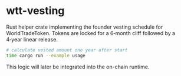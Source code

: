 # wtt-vesting

Rust helper crate implementing the founder vesting schedule for WorldTradeToken.
Tokens are locked for a 6‑month cliff followed by a 4‑year linear release.

```bash
# calculate vested amount one year after start
time cargo run --example usage
```

This logic will later be integrated into the on-chain runtime.
